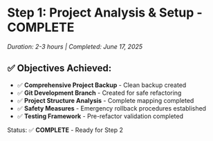 ﻿# Step 1: Project Analysis & Setup - COMPLETE
*Duration: 2-3 hours | Completed: June 17, 2025*

## ✅ Objectives Achieved:
- ✅ **Comprehensive Project Backup** - Clean backup created
- ✅ **Git Development Branch** - Created for safe refactoring
- ✅ **Project Structure Analysis** - Complete mapping completed
- ✅ **Safety Measures** - Emergency rollback procedures established
- ✅ **Testing Framework** - Pre-refactor validation completed

Status: ✅ **COMPLETE** - Ready for Step 2
